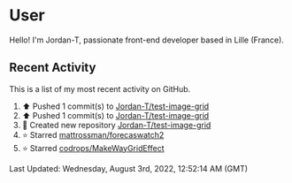 # User

Hello! I'm Jordan-T, passionate front-end developer based in Lille (France).

## Recent Activity

This is a list of my most recent activity on GitHub.

<!--RECENT_ACTIVITY:start-->
1. ⬆️ Pushed 1 commit(s) to [Jordan-T/test-image-grid](https://github.com/Jordan-T/test-image-grid)
2. ⬆️ Pushed 1 commit(s) to [Jordan-T/test-image-grid](https://github.com/Jordan-T/test-image-grid)
3. 📔 Created new repository [Jordan-T/test-image-grid](https://github.com/Jordan-T/test-image-grid)
4. ⭐ Starred [mattrossman/forecaswatch2](https://github.com/mattrossman/forecaswatch2)
5. ⭐ Starred [codrops/MakeWayGridEffect](https://github.com/codrops/MakeWayGridEffect)
<!--RECENT_ACTIVITY:end-->

<!--RECENT_ACTIVITY:last_update-->
Last Updated: Wednesday, August 3rd, 2022, 12:52:14 AM (GMT)
<!--RECENT_ACTIVITY:last_update_end-->
